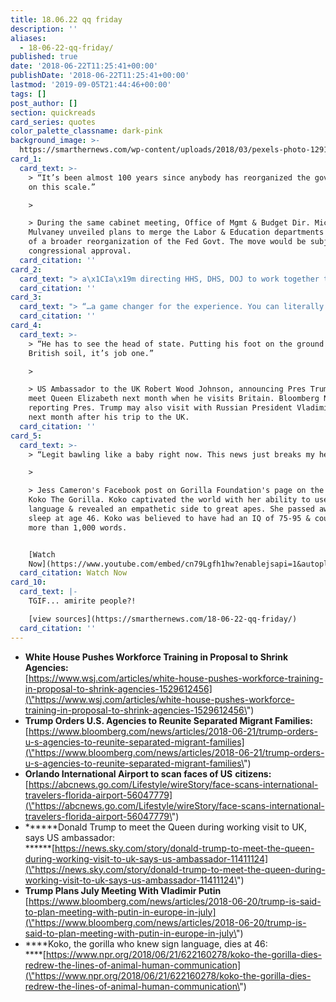```yaml
---
title: 18.06.22 qq friday
description: ''
aliases:
  - 18-06-22-qq-friday/
published: true
date: '2018-06-22T11:25:41+00:00'
publishDate: '2018-06-22T11:25:41+00:00'
lastmod: '2019-09-05T21:44:46+00:00'
tags: []
post_author: []
section: quickreads
card_series: quotes
color_palette_classname: dark-pink
background_image: >-
  https://smarthernews.com/wp-content/uploads/2018/03/pexels-photo-129112-360x360.jpeg
card_1:
  card_text: >-
    > “It’s been almost 100 years since anybody has reorganized the government
    on this scale.”

    > 

    > During the same cabinet meeting, Office of Mgmt & Budget Dir. Mick
    Mulvaney unveiled plans to merge the Labor & Education departments as part
    of a broader reorganization of the Fed Govt. The move would be subject to
    congressional approval.
  card_citation: ''
card_2:
  card_text: "> a\x1CIa\x19m directing HHS, DHS, DOJ to work together to keep illegal immigrant families together during the immigration process and reunite these previously separated groups.”\n> \n> Pres. Trump in a cabinet meeting directing federal agencies to reunite immigrant families separated by his administrationa\x19s a\x1Czero tolerancea\x1D policy. 2,342 children have been separated from their parents between May 5 - June 9.A"
  card_citation: ''
card_3:
  card_text: "> “…a game changer for the experience. You can literally go from curb to plane without having to interact with a human being if you so desire.”\n> \n> Gareth Joyce, Delta SVP of Customer Service, as Orlando International, Floridaa\x19s busiest airport, becomes the 1st in the nation to require a face scan of passengers arriving & departing on intl flights, including U.S. citizens. Other major US airports may use face scans, but not for all international flights."
  card_citation: ''
card_4:
  card_text: >-
    > “He has to see the head of state. Putting his foot on the ground of
    British soil, it’s job one.”

    > 

    > US Ambassador to the UK Robert Wood Johnson, announcing Pres Trump will
    meet Queen Elizabeth next month when he visits Britain. Bloomberg News is
    reporting Pres. Trump may also visit with Russian President Vladimir Putin
    next month after his trip to the UK.
  card_citation: ''
card_5:
  card_text: >-
    > “Legit bawling like a baby right now. This news just breaks my heart.”

    > 

    > Jess Cameron's Facebook post on Gorilla Foundation's page on the death of
    Koko The Gorilla. Koko captivated the world with her ability to use sign
    language & revealed an empathetic side to great apes. She passed away in her
    sleep at age 46. Koko was believed to have had an IQ of 75-95 & could sign
    more than 1,000 words.


    [Watch
    Now](https://www.youtube.com/embed/cn79Lgfh1hw?enablejsapi=1&autoplay=1&rel=0)
  card_citation: Watch Now
card_10:
  card_text: |-
    TGIF... amirite people?!

    [view sources](https://smarthernews.com/18-06-22-qq-friday/)
  card_citation: ''
---
```

*   **White House Pushes Workforce Training in Proposal to Shrink Agencies:**  
    [https://www.wsj.com/articles/white-house-pushes-workforce-training-in-proposal-to-shrink-agencies-1529612456](\"https://www.wsj.com/articles/white-house-pushes-workforce-training-in-proposal-to-shrink-agencies-1529612456\")
*   **Trump Orders U.S. Agencies to Reunite Separated Migrant Families:**  
    [https://www.bloomberg.com/news/articles/2018-06-21/trump-orders-u-s-agencies-to-reunite-separated-migrant-families](\"https://www.bloomberg.com/news/articles/2018-06-21/trump-orders-u-s-agencies-to-reunite-separated-migrant-families\")
*   **Orlando International Airport to scan faces of US** **citizens:**  
    [https://abcnews.go.com/Lifestyle/wireStory/face-scans-international-travelers-florida-airport-56047779](\"https://abcnews.go.com/Lifestyle/wireStory/face-scans-international-travelers-florida-airport-56047779\")
*   ******Donald Trump to meet the Queen during working visit to UK, says US ambassador:  
    ******[https://news.sky.com/story/donald-trump-to-meet-the-queen-during-working-visit-to-uk-says-us-ambassador-11411124](\"https://news.sky.com/story/donald-trump-to-meet-the-queen-during-working-visit-to-uk-says-us-ambassador-11411124\")
*   **Trump Plans July Meeting With Vladimir Putin**  
    [https://www.bloomberg.com/news/articles/2018-06-20/trump-is-said-to-plan-meeting-with-putin-in-europe-in-july](\"https://www.bloomberg.com/news/articles/2018-06-20/trump-is-said-to-plan-meeting-with-putin-in-europe-in-july\")
*   ****Koko, the gorilla who knew sign language, dies at 46:  
    ****[https://www.npr.org/2018/06/21/622160278/koko-the-gorilla-dies-redrew-the-lines-of-animal-human-communication](\"https://www.npr.org/2018/06/21/622160278/koko-the-gorilla-dies-redrew-the-lines-of-animal-human-communication\")